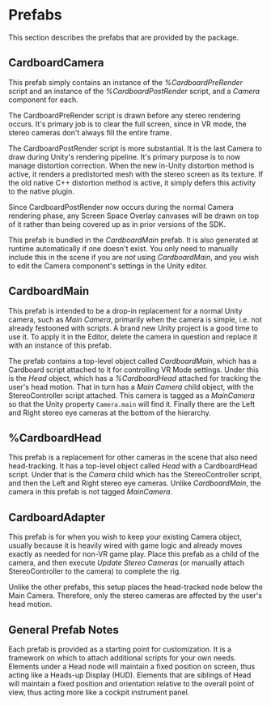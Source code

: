 # Prefabs

This section describes the prefabs that are provided by the package.

## CardboardCamera

This prefab simply contains an instance of the _%CardboardPreRender_ script and
an instance of the _%CardboardPostRender_ script, and a _Camera_ component for
each.

The CardboardPreRender script is drawn before any stereo rendering occurs.  It's
primary job is to clear the full screen, since in VR mode, the stereo cameras don't
always fill the entire frame.

The CardboardPostRender script is more substantial.  It is the last Camera to draw
during Unity's rendering pipeline.  It's primary purpose is to now manage distortion
correction.  When the new in-Unity distortion method is active, it renders a
predistorted mesh with the stereo screen as its texture.  If the old native C++
distortion method is active, it simply defers this activity to the native plugin.

Since CardboardPostRender now occurs during the normal Camera rendering phase, any
Screen Space Overlay canvases will be drawn on top of it rather than being covered
up as in prior versions of the SDK.

This prefab is bundled in the _CardboardMain_ prefab.  It is also generated at runtime
automatically if one doesn't exist.  You only need to manually include this in the
scene if you are _not_ using _CardboardMain_, and you wish to edit the Camera
component's settings in the Unity editor.

## CardboardMain

This prefab is intended to be a drop-in replacement for a normal Unity camera,
such as _Main Camera_, primarily when the camera is simple, i.e. not already
festooned with scripts.  A brand new Unity project is a good time to use it.  To
apply it in the Editor, delete the camera in question and replace it with an
instance of this prefab.

The prefab contains a top-level object called _CardboardMain_, which has a
Cardboard script attached to it for controlling VR Mode settings.  Under this is
the _Head_ object, which has a _%CardboardHead_ attached for tracking the user's
head motion.  That in turn has a _Main Camera_ child object, with the
StereoController script attached.  This camera is tagged as a _MainCamera_ so
that the Unity property `Camera.main` will find it.  Finally there are the Left
and Right stereo eye cameras at the bottom of the hierarchy.

## %CardboardHead

This prefab is a replacement for other cameras in the scene that also need
head-tracking.  It has a top-level object called _Head_ with a CardboardHead
script.  Under that is the _Camera_ child which has the StereoController script,
and then the Left and Right stereo eye cameras.  Unlike _CardboardMain_, the
camera in this prefab is not tagged _MainCamera_.

## CardboardAdapter

This prefab is for when you wish to keep your existing Camera object, usually
because it is heavily wired with game logic and already moves exactly as needed
for non-VR game play.  Place this prefab as a child of the camera, and then
execute _Update Stereo Cameras_ (or manually attach StereoController to the
camera) to complete the rig.

Unlike the other prefabs, this setup places the head-tracked node below the Main
Camera.  Therefore, only the stereo cameras are affected by the user's head
motion.

## General Prefab Notes

Each prefab is provided as a starting point for customization.  It is a
framework on which to attach additional scripts for your own needs.  Elements
under a Head node will maintain a fixed position on screen, thus acting like a
Heads-up Display (HUD).  Elements that are siblings of Head will maintain a
fixed position and orientation relative to the overall point of view, thus
acting more like a cockpit instrument panel.
